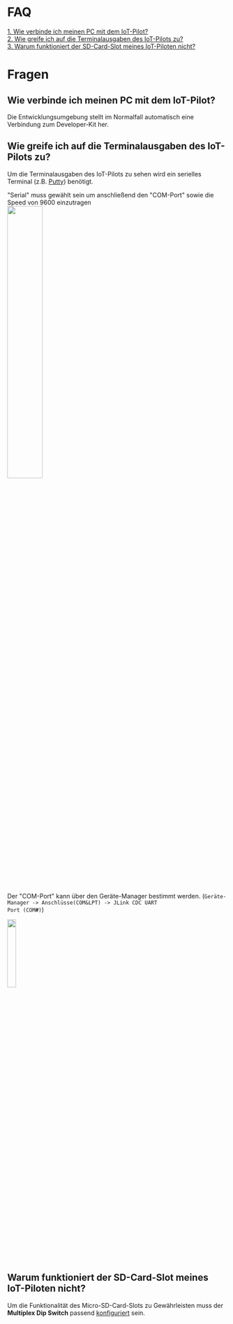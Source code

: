 FAQ
==========
[1. Wie verbinde ich meinen PC mit dem IoT-Pilot?](./faq/faq?id=wie-verbinde-ich-meinen-pc-mit-dem-iot-pilot)
<br>
[2. Wie greife ich auf die Terminalausgaben des IoT-Pilots zu?](./faq/faq?id=wie-greife-ich-auf-die-terminalausgaben-des-iot-pilots-zu)
<br>
[3. Warum funktioniert der SD-Card-Slot meines IoT-Piloten nicht?](./faq/faq?id=warum-funktioniert-der-sd-card-slot-meines-iot-piloten-nicht)

Fragen
==========
Wie verbinde ich meinen PC mit dem IoT-Pilot?
----------
Die Entwicklungsumgebung stellt im Normalfall automatisch eine Verbindung zum Developer-Kit her.

Wie greife ich auf die Terminalausgaben des IoT-Pilots zu?
----------
Um die Terminalausgaben des IoT-Pilots zu sehen wird ein serielles Terminal (z.B. [Putty](https://www.putty.org)) benötigt.

"Serial" muss gewählt sein um anschließend den "COM-Port" sowie die Speed von 9600 einzutragen
<br>
<img src="./faq/pics/puttyconfig.png" width="40%">

Der "COM-Port" kann über den Geräte-Manager bestimmt werden. (<code>Geräte-Manager -> Anschlüsse(COM&LPT) -> JLink CDC UART Port (COM<b>#</b>)</code>)
<p><img src="./faq/pics/geraetemanagercom.png" width="20%"></p>

Warum funktioniert der SD-Card-Slot meines IoT-Piloten nicht?
----------
Um die Funktionalität des Micro-SD-Card-Slots zu Gewährleisten muss der <strong>Multiplex Dip Switch</strong> passend [konfiguriert](./01_onechameleon_quickstart/01_onechameleon_quickstart?id=spi) sein.

